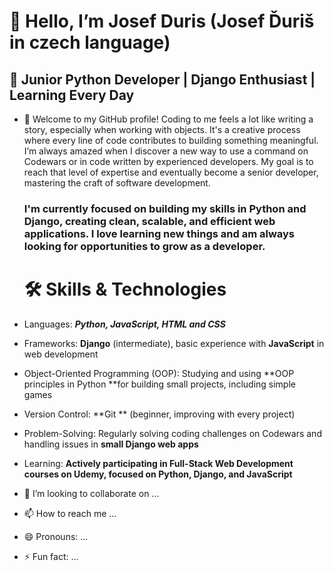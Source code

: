   # 👋 Hello, I’m Josef Duris (Josef Ďuriš in czech language)

##  🚀 **Junior Python Developer | Django Enthusiast | Learning Every Day**
  
- 👀 Welcome to my GitHub profile! Coding to me feels a lot like writing a story, especially when working with objects. It's a creative process where every line of code contributes to building something meaningful. I’m always amazed when I discover a new way to use a command on Codewars or in code written by experienced developers. My goal is to reach that level of expertise and eventually become a senior developer, mastering the craft of software development.

     ### **I'm currently focused on building my skills in Python and Django, creating clean, scalable, and efficient web applications. I love learning new things and am always looking for opportunities to grow as a developer.**

  #  🛠️ **Skills & Technologies**  
- Languages: ***Python, JavaScript, HTML and CSS***
- Frameworks: **Django** (intermediate), basic experience with **JavaScript** in web development
- Object-Oriented Programming (OOP): Studying and using **OOP principles in Python **for building small projects, including simple games
- Version Control: **Git ** (beginner, improving with every project)
- Problem-Solving: Regularly solving coding challenges on Codewars and handling issues in **small Django web apps**
- Learning: **Actively participating in Full-Stack Web Development courses on Udemy, focused on Python, Django, and JavaScript**    
            
- 💞️ I’m looking to collaborate on ...
- 📫 How to reach me ...
- 😄 Pronouns: ...
- ⚡ Fun fact: ...

<!---
Tayger84/Tayger84 is a ✨ special ✨ repository because its `README.md` (this file) appears on your GitHub profile.
You can click the Preview link to take a look at your changes.
--->

